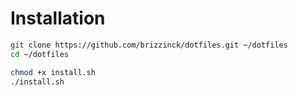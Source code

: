 # Installation

```sh
git clone https://github.com/brizzinck/dotfiles.git ~/dotfiles
cd ~/dotfiles
```

```sh
chmod +x install.sh
./install.sh 
```
